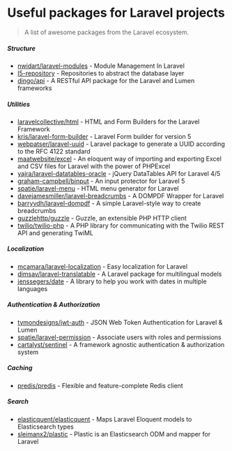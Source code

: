 # Useful packages for Laravel projects
> A list of awesome packages from the Laravel ecosystem.

##### Structure
* [nwidart/laravel-modules](https://github.com/nWidart/laravel-modules) - Module Management In Laravel
* [l5-repository](https://github.com/andersao/l5-repository) - Repositories to abstract the database layer
* [dingo/api](https://github.com/dingo/api) - A RESTful API package for the Laravel and Lumen frameworks

##### Utilities
* [laravelcollective/html](https://github.com/LaravelCollective/html) - HTML and Form Builders for the Laravel Framework
* [kris/laravel-form-builder](https://github.com/kristijanhusak/laravel-form-builder) - Laravel Form builder for version 5
* [webpatser/laravel-uuid](https://github.com/webpatser/laravel-uuid) - Laravel package to generate a UUID according to the RFC 4122 standard
* [maatwebsite/excel](https://github.com/Maatwebsite/Laravel-Excel) - An eloquent way of importing and exporting Excel and CSV files for Laravel with the power of PHPExcel
* [yajra/laravel-datatables-oracle](https://github.com/yajra/laravel-datatables) - jQuery DataTables API for Laravel 4/5
* [graham-campbell/binput](https://github.com/GrahamCampbell/Laravel-Binput) - An input protector for Laravel 5
* [spatie/laravel-menu](https://github.com/spatie/laravel-menu) - HTML menu generator for Laravel
* [davejamesmiller/laravel-breadcrumbs](https://github.com/davejamesmiller/laravel-breadcrumbs) - A DOMPDF Wrapper for Laravel
* [barryvdh/laravel-dompdf](https://github.com/barryvdh/laravel-dompdf) - A simple Laravel-style way to create breadcrumbs
* [guzzlehttp/guzzle](https://github.com/guzzle/guzzle) - Guzzle, an extensible PHP HTTP client
* [twilio/twilio-php](https://github.com/twilio/twilio-php) - A PHP library for communicating with the Twilio REST API and generating TwiML

##### Localization
* [mcamara/laravel-localization](https://github.com/mcamara/laravel-localization) - Easy localization for Laravel
* [dimsav/laravel-translatable](https://github.com/dimsav/laravel-translatable) - A Laravel package for multilingual models
* [jenssegers/date](https://github.com/jenssegers/date) - A library to help you work with dates in multiple languages

##### Authentication & Authorization
* [tymondesigns/jwt-auth](https://github.com/tymondesigns/jwt-auth) - JSON Web Token Authentication for Laravel & Lumen
* [spatie/laravel-permission](https://github.com/spatie/laravel-permission) - Associate users with roles and permissions
* [cartalyst/sentinel](https://github.com/cartalyst/sentinel) - A framework agnostic authentication & authorization system

##### Caching
* [predis/predis](https://github.com/nrk/predis) - Flexible and feature-complete Redis client

##### Search
* [elasticquent/elasticquent](https://github.com/elasticquent/Elasticquent) - Maps Laravel Eloquent models to Elasticsearch types
* [sleimanx2/plastic](https://github.com/sleimanx2/plastic) - Plastic is an Elasticsearch ODM and mapper for Laravel
